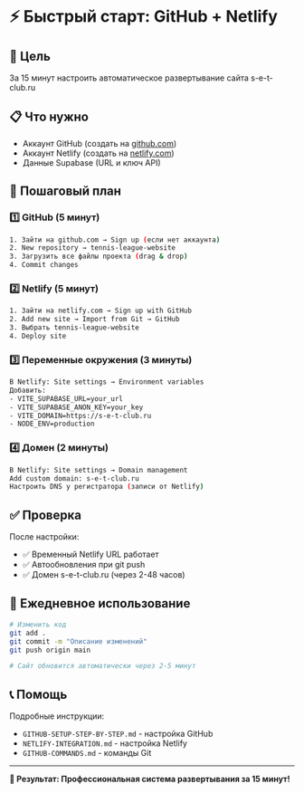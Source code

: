 # ⚡ Быстрый старт: GitHub + Netlify

## 🎯 Цель
За 15 минут настроить автоматическое развертывание сайта s-e-t-club.ru

## 📋 Что нужно
- Аккаунт GitHub (создать на [github.com](https://github.com))
- Аккаунт Netlify (создать на [netlify.com](https://netlify.com))
- Данные Supabase (URL и ключ API)

## 🚀 Пошаговый план

### 1️⃣ GitHub (5 минут)
```bash
1. Зайти на github.com → Sign up (если нет аккаунта)
2. New repository → tennis-league-website
3. Загрузить все файлы проекта (drag & drop)
4. Commit changes
```

### 2️⃣ Netlify (5 минут)
```bash
1. Зайти на netlify.com → Sign up with GitHub
2. Add new site → Import from Git → GitHub
3. Выбрать tennis-league-website
4. Deploy site
```

### 3️⃣ Переменные окружения (3 минуты)
```bash
В Netlify: Site settings → Environment variables
Добавить:
- VITE_SUPABASE_URL=your_url
- VITE_SUPABASE_ANON_KEY=your_key
- VITE_DOMAIN=https://s-e-t-club.ru
- NODE_ENV=production
```

### 4️⃣ Домен (2 минуты)
```bash
В Netlify: Site settings → Domain management
Add custom domain: s-e-t-club.ru
Настроить DNS у регистратора (записи от Netlify)
```

## ✅ Проверка

После настройки:
- ✅ Временный Netlify URL работает
- ✅ Автообновления при git push
- ✅ Домен s-e-t-club.ru (через 2-48 часов)

## 🔄 Ежедневное использование

```bash
# Изменить код
git add .
git commit -m "Описание изменений"
git push origin main

# Сайт обновится автоматически через 2-5 минут
```

## 📞 Помощь

Подробные инструкции:
- `GITHUB-SETUP-STEP-BY-STEP.md` - настройка GitHub
- `NETLIFY-INTEGRATION.md` - настройка Netlify
- `GITHUB-COMMANDS.md` - команды Git

---

**🎾 Результат: Профессиональная система развертывания за 15 минут!**